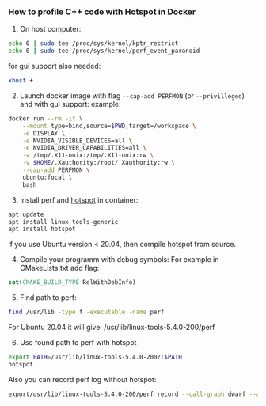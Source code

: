 ### How to profile C++ code with Hotspot in Docker

1. On host computer:
```bash
echo 0 | sudo tee /proc/sys/kernel/kptr_restrict
echo 0 | sudo tee /proc/sys/kernel/perf_event_paranoid
```
for gui support also needed:
```bash
xhost +
```
2. Launch docker image with flag `--cap-add PERFMON` (or `--privilleged`) and with gui support:
example:  
```bash
docker run --rm -it \
    --mount type=bind,source=$PWD,target=/workspace \
    -e DISPLAY \
    -e NVIDIA_VISIBLE_DEVICES=all \
    -e NVIDIA_DRIVER_CAPABILITIES=all \
    -v /tmp/.X11-unix:/tmp/.X11-unix:rw \
    -v $HOME/.Xauthority:/root/.Xauthority:rw \
    --cap-add PERFMON \
    ubuntu:focal \
    bash
```
3. Install perf and [hotspot](https://github.com/KDAB/hotspot) in container:
```bash
apt update
apt install linux-tools-generic
apt install hotspot
```
if you use Ubuntu version < 20.04, then compile hotspot from source.  

4. Compile your programm with debug symbols:
For example in CMakeLists.txt add flag:  
```cmake
set(CMAKE_BUILD_TYPE RelWithDebInfo)
```

5. Find path to perf:
```bash
find /usr/lib -type f -executable -name perf
```
For Ubuntu 20.04 it will give: /usr/lib/linux-tools-5.4.0-200/perf

6. Use found path to perf with hotspot
```bash
export PATH=/usr/lib/linux-tools-5.4.0-200/:$PATH
hotspot
```

Also you can record perf log without hotspot:
```bash
export/usr/lib/linux-tools-5.4.0-200/perf record --call-graph dwarf --aio --sample-cpu --pid 1530143
```

